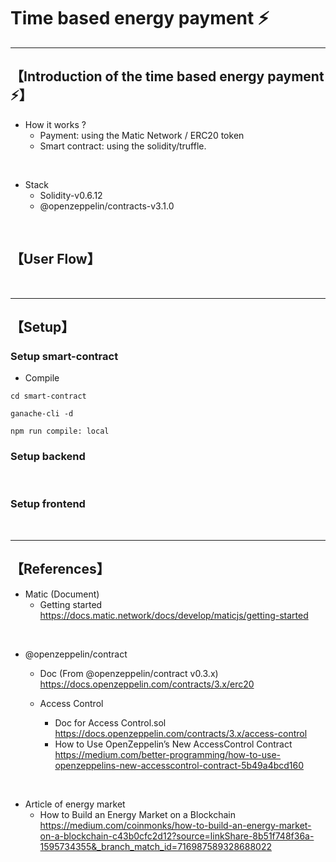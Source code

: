 # Time based energy payment ⚡️

***
## 【Introduction of the time based energy payment ⚡️】
- How it works ?
  - Payment: using the Matic Network / ERC20 token
  - Smart contract: using the solidity/truffle.


<br>


- Stack
  - Solidity-v0.6.12
  - @openzeppelin/contracts-v3.1.0 


&nbsp;

## 【User Flow】


&nbsp;

***

## 【Setup】
### Setup smart-contract
- Compile
```
cd smart-contract

ganache-cli -d

npm run compile: local
```


### Setup backend

&nbsp;

### Setup frontend


&nbsp;


***

## 【References】
- Matic (Document)
  - Getting started  
    https://docs.matic.network/docs/develop/maticjs/getting-started

<br>

- @openzeppelin/contract
  - Doc (From @openzeppelin/contract v0.3.x)  
https://docs.openzeppelin.com/contracts/3.x/erc20  
  
  - Access Control
    - Doc for Access Control.sol  
      https://docs.openzeppelin.com/contracts/3.x/access-control  
    - How to Use OpenZeppelin’s New AccessControl Contract  
https://medium.com/better-programming/how-to-use-openzeppelins-new-accesscontrol-contract-5b49a4bcd160

<br>

- Article of energy market
  - How to Build an Energy Market on a Blockchain  
https://medium.com/coinmonks/how-to-build-an-energy-market-on-a-blockchain-c43b0cfc2d12?source=linkShare-8b51f748f36a-1595734355&_branch_match_id=716987589328688022
